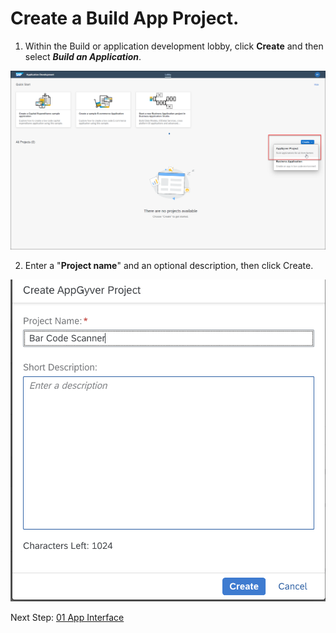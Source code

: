 # Create a Build App Project.


 1. Within the Build or application development lobby, click <b>Create</b> and then select <b><i>Build an Application</i></b>.
<img src="https://github.com/KanishkaRaghuraman/Bar-Code-Scanner-App/blob/main/00%20Create%20an%20Application/images/Create_AppGyver_Project.png?raw=true" alt="Creating an AppGyver project">


 2. Enter a  "<b>Project name</b>" and an optional description, then click Create.
 
 <img src="https://github.com/KanishkaRaghuraman/Bar-Code-Scanner-App/blob/main/00%20Create%20an%20Application/images/BarCode%20Scanner.png" alt="Naming the project">


Next Step:
<a href="https://github.com/SAP-samples/sap-build-apps/blob/main/Workshops/front-end-applications/Bar-code-scanner-app/01%20App%20Interface/README.md"> 01 App Interface</a>
